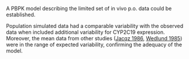 A PBPK model describing the limited set of in vivo p.o. data could be established.

Population simulated data had a comparable variability with the observed data when included additional variability for CYP2C19 expression. Moreover, the mean data from other studies ([Jacqz 1986](#5-References), [Wedlund 1985](#5-References)) were in the range of expected variability, confirming the adequacy of the model.